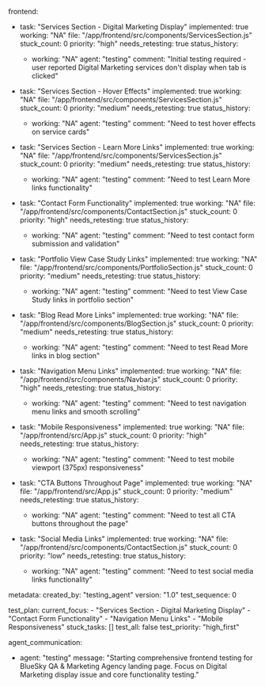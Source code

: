 frontend:
  - task: "Services Section - Digital Marketing Display"
    implemented: true
    working: "NA"
    file: "/app/frontend/src/components/ServicesSection.js"
    stuck_count: 0
    priority: "high"
    needs_retesting: true
    status_history:
      - working: "NA"
        agent: "testing"
        comment: "Initial testing required - user reported Digital Marketing services don't display when tab is clicked"

  - task: "Services Section - Hover Effects"
    implemented: true
    working: "NA"
    file: "/app/frontend/src/components/ServicesSection.js"
    stuck_count: 0
    priority: "medium"
    needs_retesting: true
    status_history:
      - working: "NA"
        agent: "testing"
        comment: "Need to test hover effects on service cards"

  - task: "Services Section - Learn More Links"
    implemented: true
    working: "NA"
    file: "/app/frontend/src/components/ServicesSection.js"
    stuck_count: 0
    priority: "medium"
    needs_retesting: true
    status_history:
      - working: "NA"
        agent: "testing"
        comment: "Need to test Learn More links functionality"

  - task: "Contact Form Functionality"
    implemented: true
    working: "NA"
    file: "/app/frontend/src/components/ContactSection.js"
    stuck_count: 0
    priority: "high"
    needs_retesting: true
    status_history:
      - working: "NA"
        agent: "testing"
        comment: "Need to test contact form submission and validation"

  - task: "Portfolio View Case Study Links"
    implemented: true
    working: "NA"
    file: "/app/frontend/src/components/PortfolioSection.js"
    stuck_count: 0
    priority: "medium"
    needs_retesting: true
    status_history:
      - working: "NA"
        agent: "testing"
        comment: "Need to test View Case Study links in portfolio section"

  - task: "Blog Read More Links"
    implemented: true
    working: "NA"
    file: "/app/frontend/src/components/BlogSection.js"
    stuck_count: 0
    priority: "medium"
    needs_retesting: true
    status_history:
      - working: "NA"
        agent: "testing"
        comment: "Need to test Read More links in blog section"

  - task: "Navigation Menu Links"
    implemented: true
    working: "NA"
    file: "/app/frontend/src/components/Navbar.js"
    stuck_count: 0
    priority: "high"
    needs_retesting: true
    status_history:
      - working: "NA"
        agent: "testing"
        comment: "Need to test navigation menu links and smooth scrolling"

  - task: "Mobile Responsiveness"
    implemented: true
    working: "NA"
    file: "/app/frontend/src/App.js"
    stuck_count: 0
    priority: "high"
    needs_retesting: true
    status_history:
      - working: "NA"
        agent: "testing"
        comment: "Need to test mobile viewport (375px) responsiveness"

  - task: "CTA Buttons Throughout Page"
    implemented: true
    working: "NA"
    file: "/app/frontend/src/App.js"
    stuck_count: 0
    priority: "medium"
    needs_retesting: true
    status_history:
      - working: "NA"
        agent: "testing"
        comment: "Need to test all CTA buttons throughout the page"

  - task: "Social Media Links"
    implemented: true
    working: "NA"
    file: "/app/frontend/src/components/ContactSection.js"
    stuck_count: 0
    priority: "low"
    needs_retesting: true
    status_history:
      - working: "NA"
        agent: "testing"
        comment: "Need to test social media links functionality"

metadata:
  created_by: "testing_agent"
  version: "1.0"
  test_sequence: 0

test_plan:
  current_focus:
    - "Services Section - Digital Marketing Display"
    - "Contact Form Functionality"
    - "Navigation Menu Links"
    - "Mobile Responsiveness"
  stuck_tasks: []
  test_all: false
  test_priority: "high_first"

agent_communication:
  - agent: "testing"
    message: "Starting comprehensive frontend testing for BlueSky QA & Marketing Agency landing page. Focus on Digital Marketing display issue and core functionality testing."